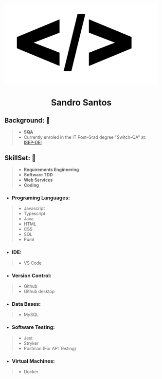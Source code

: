 ![Code](/img/png/code-soft-dev.png)
<h1 align="center">Sandro Santos</h1>

## Background: 🚧
>* **SQA**
>* Currently enroled in the IT Post-Grad degree "Switch-QA" at: <a href="https://www.isep.ipp.pt/Department/Department/14">ISEP-DEI</a>

## SkillSet: 🚧
>* **Requirements Engineering**
>* **Software  <abbr name="Test Driven Development">TDD</abbr>**
>* **Web Services**
>* **Coding**
* ### Programing Languages:
>* Javascript
>* Typescript
>* Java
>* HTML
>* CSS
>* SQL
>* Puml
* ### IDE:
>* VS Code
* ### Version Control:
>* Github
>* Github desktop
* ### Data Bases:
>* MySQL
* ### Software Testing:
>* Jest
>* Stryker
>* Postman (For API Testing)
* ### Virtual Machines:
>* Docker

<!--

📬 Connect with me:
Dave Gray | YoutubeDave Gray | TwitterDave Gray | LinkedIn



💻 Links to Courses & Tutorials:
HTMLCSSJavaScriptTypeScriptReactReduxTailwind CSSNodeJSExpressMongoDBPythonSQLgit
-->



<!--
**sandroffdsantos/sandroffdsantos** is a ✨ _special_ ✨ repository because its `README.md` (this file) appears on your GitHub profile.

Here are some ideas to get you started:

- 🔭 I’m currently working on ...
- 🌱 I’m currently learning ...
- 👯 I’m looking to collaborate on ...
- 🤔 I’m looking for help with ...
- 💬 Ask me about ...
- 📫 How to reach me: ...
- 😄 Pronouns: ...
- ⚡ Fun fact: ...
-->
